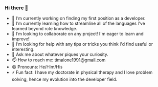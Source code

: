 ### Hi there 👋

- 🔭 I’m currently working on finding my first position as a developer.
- 🌱 I’m currently learning how to streamline all of the languages I've learned beyond rote knowledge.
- 👯 I’m looking to collaborate on any project! I'm eager to learn and improve!
- 🤔 I’m looking for help with any tips or tricks you think I'd find useful or interesting.
- 💬 Ask me about whatever piques your curiosity.
- 📫 How to reach me: timalone1991@gmail.com
- 😄 Pronouns: He/Him/His
- ⚡ Fun fact: I have my doctorate in physical therapy and I love problem solving, hence my evolution into the developer field.
